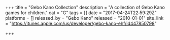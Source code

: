 +++
title = "Gebo Kano Collection"
description = "A collection of Gebo Kano games for children."
cat = "G"
tags = []
date = "2017-04-24T22:59:29Z"
platforms = []
released_by = "Gebo Kano"
released = "2010-01-01"
site_link = "https://itunes.apple.com/us/developer/gebo-kano-ehf/id447850798"

+++

